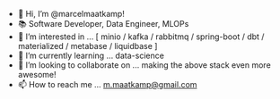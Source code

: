 - 👋 Hi, I’m @marcelmaatkamp!
- 📚 Software Developer, Data Engineer, MLOPs
- 👀 I’m interested in ... [ minio / kafka / rabbitmq / spring-boot / dbt / materialized / metabase / liquidbase ]
- 🌱 I’m currently learning ... data-science
- 💞️ I’m looking to collaborate on ... making the above stack even more awesome!
- 📫 How to reach me ... m.maatkamp@gmail.com

<!---
marcelmaatkamp/marcelmaatkamp is a ✨ special ✨ repository because its `README.md` (this file) appears on your GitHub profile.
You can click the Preview link to take a look at your changes.
--->
